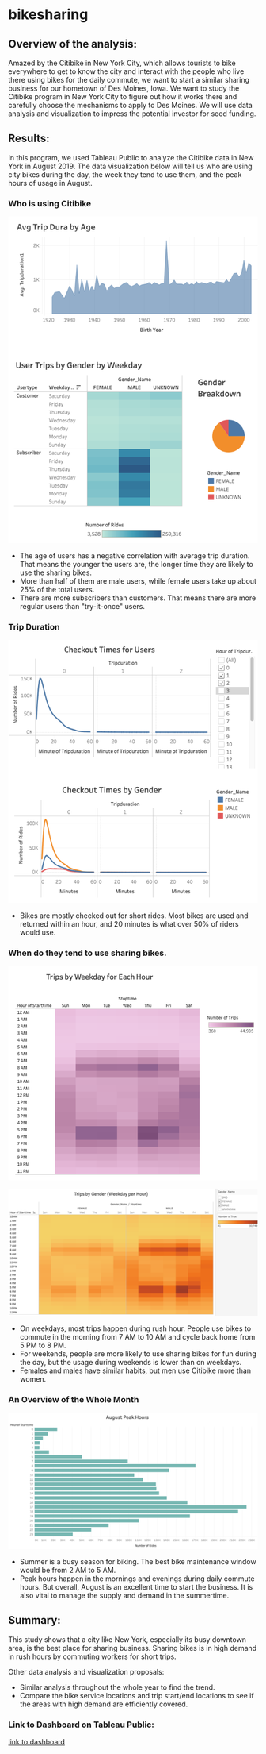 # bikesharing

## Overview of the analysis:
Amazed by the Citibike in New York City, which allows tourists to bike everywhere to get to know the city and interact with the people who live there using bikes for the daily commute, we want to start a similar sharing business for our hometown of Des Moines, Iowa. We want to study the Citibike program in New York City to figure out how it works there and carefully choose the mechanisms to apply to Des Moines. We will use data analysis and visualization to impress the potential investor for seed funding.


## Results: 

In this program, we used Tableau Public to analyze the Citibike data in New York in August 2019. The data visualization below will tell us who are using city bikes during the day, the week they tend to use them, and the peak hours of usage in August.


### Who is using Citibike


![The_user_info](images/The_user_info.png)

- The age of users has a negative correlation with average trip duration. That means the younger the users are, the longer time they are likely to use the sharing bikes. 
- More than half of them are male users, while female users take up about 25% of the total users. 
- There are more subscribers than customers. That means there are more regular users than "try-it-once" users.


### Trip Duration


![checkout_times](images/checkout_times.png)

- Bikes are mostly checked out for short rides. Most bikes are used and returned within an hour, and 20 minutes is what over 50% of riders would use.


### When do they tend to use sharing bikes.


![trips_weekday_info](images/trips_weekday_info.png)

![Trips_by_Gender_Weekday_per_Hour](images/Trips_by_Gender_Weekday_per_Hour.png)

- On weekdays, most trips happen during rush hour. People use bikes to commute in the morning from 7 AM to 10 AM and cycle back home from 5 PM to 8 PM.
- For weekends, people are more likely to use sharing bikes for fun during the day, but the usage during weekends is lower than on weekdays.
- Females and males have similar habits, but men use Citibike more than women.


### An Overview of the Whole Month

![August_peak_hours](images/August_peak_hours.png)

- Summer is a busy season for biking. The best bike maintenance window would be from 2 AM to 5 AM.
- Peak hours happen in the mornings and evenings during daily commute hours. But overall, August is an excellent time to start the business. It is also vital to manage the supply and demand in the summertime.


## Summary:
This study shows that a city like New York, especially its busy downtown area, is the best place for sharing business. Sharing bikes is in high demand in rush hours by commuting workers for short trips.

Other data analysis and visualization proposals:
- Similar analysis throughout the whole year to find the trend.
- Compare the bike service locations and trip start/end locations to see if the areas with high demand are efficiently covered.

### Link to Dashboard on Tableau Public:
[link to dashboard](https://public.tableau.com/app/profile/bibo.wang/viz/CitiBike_Challenge_Dashboard2/Dashboard2)

